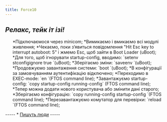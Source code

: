 ```yaml
---
title: Force10
---
```


_Релакс, тейк іт ізі!_
-----
<ol>
 	*Підключаємося через minicom;
 	*Вимикаємо і вмикаємо всі модулі живлення;
 	*Чекаємо, поки з’явиться повідомлення "Hit Esc key to interrupt autoboot: 5" і жмемо Esc, щоб зайти в Boot Loader (uBoot);
 	*Для того, щоб ігнорувати startup-config, вводимо: `setenv stconfigignore true `(uBoot);
 	*Зберігаємо зміни: `saveenv `(uBoot);
 	*Продовжуємо завантаження системи: `boot `(uBoot);
 	*В конфігурації за замовчуванням аутентифікацію відключено;
 	*Переходимо в EXEC-mode: `en `(FTOS command line);
 	*Завантажуємо startup-config: `copy startup-config running-config` (FTOS command line);
 	*Тепер можна додати нового користувача або змінити дані старого;
 	*Зберігаємо конфігурацію: `copy running-config startup-config `(FTOS command line);
 	*Перезавантажуємо комутатор для перевірки: `reload `(FTOS command line);
</ol>
-----
* <a href="http://blog.igics.com/2014/05/recovering-from-forgotten-password-on.html">Пишуть люди</a>
-----